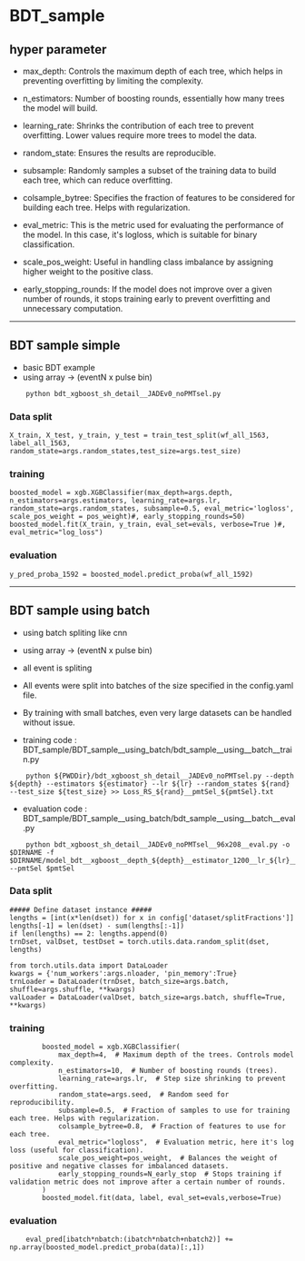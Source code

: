 # BDT_sample

##  hyper parameter
* max_depth: Controls the maximum depth of each tree, which helps in preventing overfitting by limiting the complexity.

* n_estimators: Number of boosting rounds, essentially how many trees the model will build.

* learning_rate: Shrinks the contribution of each tree to prevent overfitting. Lower values require more trees to model the data.

* random_state: Ensures the results are reproducible.

* subsample: Randomly samples a subset of the training data to build each tree, which can reduce overfitting.

* colsample_bytree: Specifies the fraction of features to be considered for building each tree. Helps with regularization.

* eval_metric: This is the metric used for evaluating the performance of the model. In this case, it's logloss, which is suitable for binary classification.

* scale_pos_weight: Useful in handling class imbalance by assigning higher weight to the positive class.

* early_stopping_rounds: If the model does not improve over a given number of rounds, it stops training early to prevent overfitting and unnecessary computation.

------------------------------------------------

## BDT sample simple
* basic BDT example
* using array ->  (eventN x pulse bin)

```
    python bdt_xgboost_sh_detail__JADEv0_noPMTsel.py 
```
    
### Data split
```
X_train, X_test, y_train, y_test = train_test_split(wf_all_1563, label_all_1563, random_state=args.random_states,test_size=args.test_size)
```
### training
```
boosted_model = xgb.XGBClassifier(max_depth=args.depth, n_estimators=args.estimators, learning_rate=args.lr, random_state=args.random_states, subsample=0.5, eval_metric='logloss', scale_pos_weight = pos_weight)#, early_stopping_rounds=50)
boosted_model.fit(X_train, y_train, eval_set=evals, verbose=True )#, eval_metric="log_loss")
```
### evaluation
```
y_pred_proba_1592 = boosted_model.predict_proba(wf_all_1592)
```
    
------------------------------------------------

## BDT sample using batch
* using batch spliting like cnn
* using array ->  (eventN x pulse bin)

* all event is spliting 
* All events were split into batches of the size specified in the config.yaml file.
* By training with small batches, even very large datasets can be handled without issue.

* training code : BDT_sample/BDT_sample__using_batch/bdt_sample__using__batch__train.py
```
    python ${PWDDir}/bdt_xgboost_sh_detail__JADEv0_noPMTsel.py --depth ${depth} --estimators ${estimator} --lr ${lr} --random_states ${rand} --test_size ${test_size} >> Loss_RS_${rand}__pmtSel_${pmtSel}.txt
```
* evaluation code : BDT_sample/BDT_sample__using_batch/bdt_sample__using__batch__eval.py
```
    python bdt_xgboost_sh_detail__JADEv0_noPMTsel__96x208__eval.py -o $DIRNAME -f $DIRNAME/model_bdt__xgboost__depth_${depth}__estimator_1200__lr_${lr}__random_${rs}__test_size_0.250__JADEv0_noPMTsel__96x208_train.json --pmtSel $pmtSel
```
### Data split
```
##### Define dataset instance #####
lengths = [int(x*len(dset)) for x in config['dataset/splitFractions']]
lengths[-1] = len(dset) - sum(lengths[:-1])
if len(lengths) == 2: lengths.append(0)
trnDset, valDset, testDset = torch.utils.data.random_split(dset, lengths)

from torch.utils.data import DataLoader
kwargs = {'num_workers':args.nloader, 'pin_memory':True}
trnLoader = DataLoader(trnDset, batch_size=args.batch, shuffle=args.shuffle, **kwargs)
valLoader = DataLoader(valDset, batch_size=args.batch, shuffle=True, **kwargs)
```
### training
```
        boosted_model = xgb.XGBClassifier(
            max_depth=4,  # Maximum depth of the trees. Controls model complexity.
            n_estimators=10,  # Number of boosting rounds (trees).
            learning_rate=args.lr,  # Step size shrinking to prevent overfitting.
            random_state=args.seed,  # Random seed for reproducibility.
            subsample=0.5,  # Fraction of samples to use for training each tree. Helps with regularization.
            colsample_bytree=0.8,  # Fraction of features to use for each tree.
            eval_metric="logloss",  # Evaluation metric, here it's log loss (useful for classification).
            scale_pos_weight=pos_weight,  # Balances the weight of positive and negative classes for imbalanced datasets.
            early_stopping_rounds=N_early_stop  # Stops training if validation metric does not improve after a certain number of rounds.
        )
        boosted_model.fit(data, label, eval_set=evals,verbose=True)
```
### evaluation
```
    eval_pred[ibatch*nbatch:(ibatch*nbatch+nbatch2)] += np.array(boosted_model.predict_proba(data)[:,1])
```
